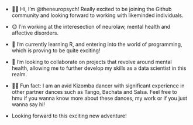- 👋🏾 Hi, I’m @theneuropsych! Really excited to be joining the Github community and looking forward to working with likeminded individuals.
- 😊 I’m working at the interesection of neurolaw, mental health and affective disorders.
- 🌱 I’m currently learning R, and entering into the world of programming, which is proving to be quite exciting!
- 🧠 I’m looking to collaborate on projects that revolve around mental health, allowing me to further develop my skills as a data scientist in this realm.
- 🕺🏾 Fun fact: I am an avid Kizomba dancer with significant experience in other partner dances such as Tango, Bachata and Salsa. Feel free to hmu if you wanna know more about these dances, my work or if you just wanna say hi!

- Looking forward to this exciting new adventure!

<!---
theneuropsych/theneuropsych is a ✨ special ✨ repository because its `README.md` (this file) appears on your GitHub profile.
You can click the Preview link to take a look at your changes.
--->
